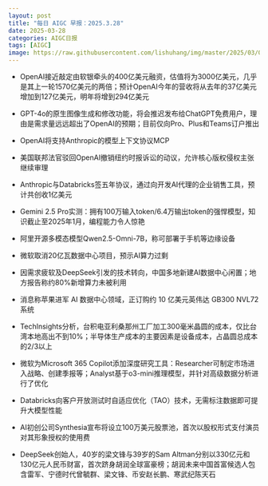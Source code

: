 ```yaml
---
layout: post
title: "每日 AIGC 早报：2025.3.28"
date: 2025-03-28
categories: AIGC日报
tags: [AIGC]
image: https://raw.githubusercontent.com/lishuhang/img/master/2025/03/0328-d.jpg
---
```


- OpenAI接近敲定由软银牵头的400亿美元融资，估值将为3000亿美元，几乎是其上一轮1570亿美元的两倍；预计OpenAI今年的营收将从去年的37亿美元增加到127亿美元，明年将增到294亿美元

- GPT-4o的原生图像生成和修改功能，将会推迟发布给ChatGPT免费用户，理由是需求量远远超出了OpenAI的预期；目前仅向Pro、Plus和Teams订户推出

- OpenAI将支持Anthropic的模型上下文协议MCP

- 美国联邦法官驳回OpenAI撤销纽约时报诉讼的动议，允许核心版权侵权主张继续审理

- Anthropic与Databricks签五年协议，通过向开发AI代理的企业销售工具，预计共创收1亿美元

- Gemini 2.5 Pro实测：拥有100万输入token/6.4万输出token的强悍模型，知识截止至2025年1月，编程能力令人惊艳

- 阿里开源多模态模型Qwen2.5-Omni-7B，称可部署于手机等边缘设备

- 微软取消20亿瓦数据中心项目，预示AI算力过剩

- 因需求疲软及DeepSeek引发的技术转向，中国多地新建AI数据中心闲置；地方报告称约80%新增算力未被利用

- 消息称苹果进军 AI 数据中心领域，正订购约 10 亿美元英伟达 GB300 NVL72 系统

- TechInsights分析，台积电亚利桑那州工厂加工300毫米晶圆的成本，仅比台湾本地高出不到10%；半导体生产成本的主要因素是设备成本，占晶圆总成本的2/3以上

- 微软为Microsoft 365 Copilot添加深度研究工具：Researcher可制定市场进入战略、创建季报等；Analyst基于o3-mini推理模型，并针对高级数据分析进行了优化

- Databricks向客户开放测试时自适应优化（TAO）技术，无需标注数据即可提升大模型性能

- AI初创公司Synthesia宣布将设立100万美元股票池，首次以股权形式支付演员对其形象授权的使用费

- DeepSeek创始人，40岁的梁文锋与39岁的Sam Altman分别以330亿元和130亿元人民币财富，首次跻身胡润全球富豪榜；胡润未来中国首富候选人包含雷军、宁德时代曾毓群、梁文锋、币安赵长鹏、寒武纪陈天石